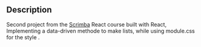 ## Description
Second project from the [Scrimba](https://scrimba.com/) React course built with React, Implementing a data-driven methode to make lists, while using module.css for the style .
